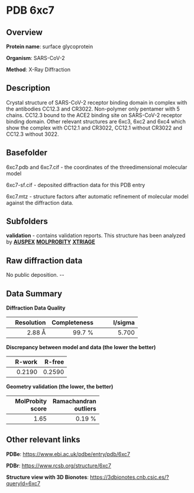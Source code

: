 # PDB 6xc7

## Overview

**Protein name**: surface glycoprotein

**Organism**: SARS-CoV-2

**Method**: X-Ray Diffraction

## Description

Crystal structure of SARS-CoV-2 receptor binding domain in complex with the antibodies CC12.3 and CR3022. Non-polymer only pentamer with 5 chains. CC12.3 bound to the ACE2 binding site on SARS-CoV-2 receptor binding domain. Other relevant structures are 6xc3, 6xc2 and 6xc4 which show the complex with CC12.1 and CR3022, CC12.1 without CR3022 and CC12.3 without 3022. 

## Basefolder

6xc7.pdb and 6xc7.cif - the coordinates of the threedimensional molecular model

6xc7-sf.cif - deposited diffraction data for this PDB entry

6xc7.mtz - structure factors after automatic refinement of molecular model against the diffraction data.

## Subfolders





**validation** - contains validation reports. This structure has been analyzed by [**AUSPEX**](https://github.com/thorn-lab/coronavirus_structural_task_force/tree/master/pdb/surface_glycoprotein/SARS-CoV-2/6xc7/validation/auspex)  [**MOLPROBITY**](https://github.com/thorn-lab/coronavirus_structural_task_force/tree/master/pdb/surface_glycoprotein/SARS-CoV-2/6xc7/validation/molprobity) [**XTRIAGE**](https://github.com/thorn-lab/coronavirus_structural_task_force/blob/master/pdb/surface_glycoprotein/SARS-CoV-2/6xc7/validation/Xtriage_output.log)  



## Raw diffraction data

No public deposition. --<br> 

## Data Summary
**Diffraction Data Quality**

|   | Resolution | Completeness| I/sigma |
|---|-------------:|----------------:|--------------:|
|   |2.88 Å|99.7  %|<img width=50/>5.700|

**Discrepancy between model and data (the lower the better)**

|   | **R-work**| **R-free**   
|---|-------------:|----------------:|           
||  0.2190|  0.2590|

**Geometry validation (the lower, the better)**

|   |**MolProbity<br>score**| **Ramachandran<br>outliers** 
|---|-------------:|----------------:|
||  1.65|  0.19 %|

 

 



## Other relevant links 
**PDBe**:  https://www.ebi.ac.uk/pdbe/entry/pdb/6xc7
 
**PDBr**: https://www.rcsb.org/structure/6xc7 

**Structure view with 3D Bionotes**: https://3dbionotes.cnb.csic.es/?queryId=6xc7

